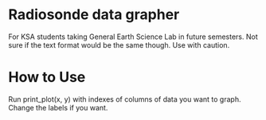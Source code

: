 # Radiosonde data grapher
For KSA students taking General Earth Science Lab in future semesters.
Not sure if the text format would be the same though. Use with caution.
# How to Use
Run print_plot(x, y) with indexes of columns of data you want to graph.
Change the labels if you want.